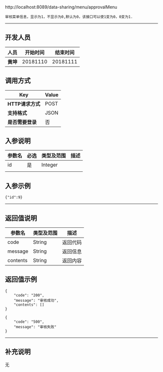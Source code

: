 http://localhost:8089/data-sharing/menu/approvalMenu

```
审核菜单信息，显示为1，不显示为0,默认为0，该接口可以使1变为0，0变为1.
```
---
## 开发人员
| 人员     | 开始时间 | 结束时间 |
| -------- | :------: | :------: |
| **黄坤** | 20181110 | 20181111 |

## 调用方式

| Key              | Value |
| ---------------- | ----- |
| **HTTP请求方式** | POST  |
| **支持格式**     | JSON  |
| **是否需要登录** | 否    |

## 入参说明



| 参数名 | 必选 | 类型及范围 | 描述 |
| ------ | ---- | ---------- | ---- |
| id     | 是   | Integer    |      |
|        |      |            |      |

## 入参示例
```
{"id":9}
```

---

## 返回值说明
| 参数名      | 类型及范围  | 描述   |
| -------- | ------ | ---- |
| code     | String | 返回代码 |
| message  | String | 返回信息 |
| contents | String | 返回内容 |

## 返回值示例
```
{
    "code": "200",
    "message": "审核成功",
    "contents": []
}
```

```
{
    "code": "500",
    "message": "审核失败"
}
```
---

## 补充说明
无